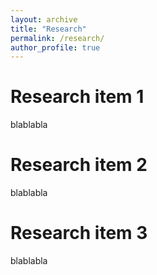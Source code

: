 ```yaml
---
layout: archive
title: "Research"
permalink: /research/
author_profile: true
---
```


Research item 1
======
blablabla

Research item 2
======
blablabla

Research item 3
======
blablabla
